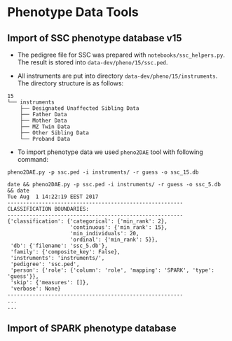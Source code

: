 # Phenotype Data Tools

## Import of SSC phenotype database v15

* The pedigree file for SSC was prepared with `notebooks/ssc_helpers.py`. The
result is stored into `data-dev/pheno/15/ssc.ped`.

* All instruments are put into directory `data-dev/pheno/15/instruments`. The
directory structure is as follows:

```
15
└── instruments
    ├── Designated Unaffected Sibling Data
    ├── Father Data
    ├── Mother Data
    ├── MZ Twin Data
    ├── Other Sibling Data
    └── Proband Data
```

* To import phenotype data we used `pheno2DAE` tool with following command:
```
pheno2DAE.py -p ssc.ped -i instruments/ -r guess -o ssc_15.db
```

```
date && pheno2DAE.py -p ssc.ped -i instruments/ -r guess -o ssc_5.db && date                                                                    
Tue Aug  1 14:22:19 EEST 2017
--------------------------------------------------------
CLASSIFICATION BOUNDARIES:
--------------------------------------------------------
{'classification': {'categorical': {'min_rank': 2},
                    'continuous': {'min_rank': 15},
                    'min_individuals': 20,
                    'ordinal': {'min_rank': 5}},
 'db': {'filename': 'ssc_5.db'},
 'family': {'composite_key': False},
 'instruments': 'instruments/',
 'pedigree': 'ssc.ped',
 'person': {'role': {'column': 'role', 'mapping': 'SPARK', 'type': 'guess'}},
 'skip': {'measures': []},
 'verbose': None}
--------------------------------------------------------
...
...

```



## Import of SPARK phenotype database

